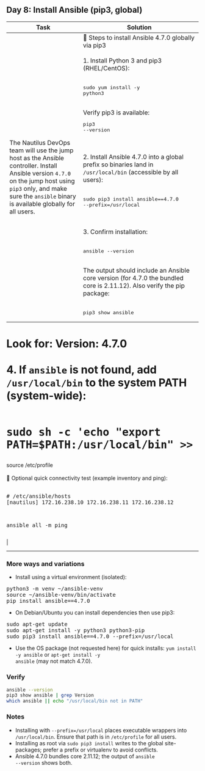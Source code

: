 ## Day 8: Install Ansible (pip3, global)

| Task                                                                                                                                                                                                                                                    | Solution                                                                                                                                                                                                                                                                                                                                                                                                                                                                                                                                                                                                                                           |
| ------------------------------------------------------------------------------------------------------------------------------------------------------------------------------------------------------------------------------------------------------- | -------------------------------------------------------------------------------------------------------------------------------------------------------------------------------------------------------------------------------------------------------------------------------------------------------------------------------------------------------------------------------------------------------------------------------------------------------------------------------------------------------------------------------------------------------------------------------------------------------------------------------------------------- |
| The Nautilus DevOps team will use the jump host as the Ansible controller. Install Ansible version <code>4.7.0</code> on the jump host using <code>pip3</code> only, and make sure the <code>ansible</code> binary is available globally for all users. | 🚀 Steps to install Ansible 4.7.0 globally via pip3<br><br>1. Install Python 3 and pip3 (RHEL/CentOS):<br><br><pre>sudo yum install -y python3</pre><br>Verify pip3 is available:<br><pre>pip3 --version</pre><br><br>2. Install Ansible 4.7.0 into a global prefix so binaries land in <code>/usr/local/bin</code> (accessible by all users):<br><br><pre>sudo pip3 install ansible==4.7.0 --prefix=/usr/local</pre><br><br>3. Confirm installation:<br><br><pre>ansible --version</pre><br>The output should include an Ansible core version (for 4.7.0 the bundled core is 2.11.12). Also verify the pip package:<br><br><pre>pip3 show ansible |

# Look for: Version: 4.7.0</pre><br><br>4. If <code>ansible</code> is not found, add <code>/usr/local/bin</code> to the system PATH (system-wide):<br><br><pre>sudo sh -c 'echo "export PATH=$PATH:/usr/local/bin" >> /etc/profile'

source /etc/profile</pre><br><br>🧪 Optional quick connectivity test (example inventory and ping):<br><br><pre># /etc/ansible/hosts
[nautilus]
172.16.238.10
172.16.238.11
172.16.238.12

ansible all -m ping</pre> |

---

### More ways and variations

- Install using a virtual environment (isolated):

<pre>python3 -m venv ~/ansible-venv
source ~/ansible-venv/bin/activate
pip install ansible==4.7.0</pre>

- On Debian/Ubuntu you can install dependencies then use pip3:

<pre>sudo apt-get update
sudo apt-get install -y python3 python3-pip
sudo pip3 install ansible==4.7.0 --prefix=/usr/local</pre>

- Use the OS package (not requested here) for quick installs: <code>yum install -y ansible</code> or <code>apt-get install -y ansible</code> (may not match 4.7.0).

### Verify

```bash
ansible --version
pip3 show ansible | grep Version
which ansible || echo "/usr/local/bin not in PATH"
```

### Notes

- Installing with <code>--prefix=/usr/local</code> places executable wrappers into <code>/usr/local/bin</code>. Ensure that path is in <code>/etc/profile</code> for all users.
- Installing as root via <code>sudo pip3 install</code> writes to the global site-packages; prefer a prefix or virtualenv to avoid conflicts.
- Ansible 4.7.0 bundles core 2.11.12; the output of <code>ansible --version</code> shows both.
